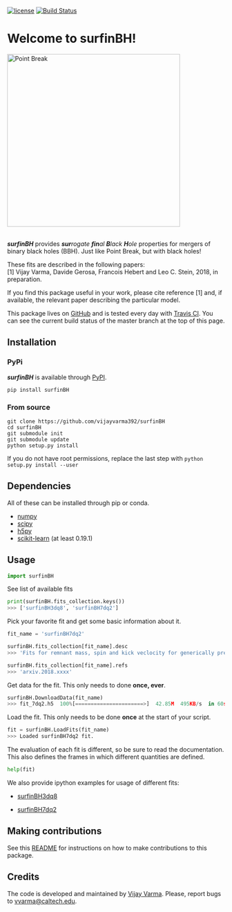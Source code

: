 [![license](https://img.shields.io/badge/license-MIT-blue.svg)](https://github.com/vijayvarma392/surfinBH/blob/master/LICENSE)
[![Build Status](https://travis-ci.org/vijayvarma392/surfinBH.svg?branch=master)](https://travis-ci.org/vijayvarma392/surfinBH)

# Welcome to surfinBH!

<img src="https://raw.githubusercontent.com/vijayvarma392/surfinBH/master/images/point_break.jpeg" alt="Point Break" width="400px"/>


<br/>
<br/>

_**surfinBH**_ provides _**sur**rogate **fin**al **B**lack_ _**H**ole_
properties for mergers of binary black holes (BBH). Just like Point Break, but
with black holes!

These fits are described in the following papers: <br/>
[1] Vijay Varma, Davide Gerosa, Francois Hebert and Leo C. Stein, 2018, in
preparation.

If you find this package useful in your work, please cite reference [1] and,
if available, the relevant paper describing the particular model.

This package lives on [GitHub](https://github.com/vijayvarma392/surfinBH) and
is tested every day with [Travis CI](https://travis-ci.org/). You can see the
current build status of the master branch at the top of this page.

## Installation

### PyPi
_**surfinBH**_ is available through [PyPI](https://pypi.org/project/surfinBH/).

```shell
pip install surfinBH
```


### From source

```shell
git clone https://github.com/vijayvarma392/surfinBH
cd surfinBH
git submodule init
git submodule update
python setup.py install
```

If you do not have root permissions, replace the last step with
`python setup.py install --user`


## Dependencies
All of these can be installed through pip or conda.
* [numpy](https://docs.scipy.org/doc/numpy/user/install.html)
* [scipy](https://www.scipy.org/install.html)
* [h5py](http://docs.h5py.org/en/latest/build.html)
* [scikit-learn](http://scikit-learn.org/stable/install.html) (at least 0.19.1)

## Usage

```python
import surfinBH
```

See list of available fits
```python
print(surfinBH.fits_collection.keys())
>>> ['surfinBH3dq8', 'surfinBH7dq2']
```

Pick your favorite fit and get some basic information about it.
```python
fit_name = 'surfinBH7dq2'

surfinBH.fits_collection[fit_name].desc
>>> 'Fits for remnant mass, spin and kick veclocity for generically precessing BBH systems.'

surfinBH.fits_collection[fit_name].refs
>>> 'arxiv.2018.xxxx'
```

Get data for the fit. This only needs to done **once, ever**.
```python
surfinBH.DownloadData(fit_name)
>>> fit_7dq2.h5  100%[======================>]  42.85M  495KB/s  in 60s
```

Load the fit. This only needs to be done **once** at the start of your script.
```python
fit = surfinBH.LoadFits(fit_name)
>>> Loaded surfinBH7dq2 fit.
```

The evaluation of each fit is different, so be sure to read the documentation.
This also defines the frames in which different quantities are defined.
```python
help(fit)
```

We also provide ipython examples for usage of different fits:

* [surfinBH3dq8](https://github.com/vijayvarma392/surfinBH/blob/master/examples/example_3dq8.ipynb)

* [surfinBH7dq2](https://github.com/vijayvarma392/surfinBH/blob/master/examples/example_7dq2.ipynb)

## Making contributions
See this
[README](https://github.com/vijayvarma392/surfinBH/blob/master/README_developers.md)
for instructions on how to make contributions to this package.


## Credits
The code is developed and maintained by [Vijay Varma](http://www.tapir.caltech.edu/~vvarma/). Please, report bugs to
[&#118;&#118;&#097;&#114;&#109;&#097;&#064;&#099;&#097;&#108;&#116;&#101;&#099;&#104;&#046;&#101;&#100;&#117;](mailto:&#118;&#118;&#097;&#114;&#109;&#097;&#064;&#099;&#097;&#108;&#116;&#101;&#099;&#104;&#046;&#101;&#100;&#117;).
